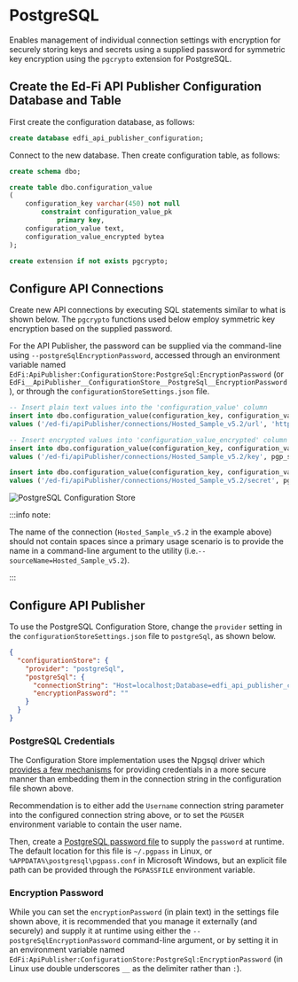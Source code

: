 # PostgreSQL

Enables management of individual connection settings with encryption for
securely storing keys and secrets using a supplied password for symmetric key
encryption using the `pgcrypto` extension for PostgreSQL.

## Create the Ed-Fi API Publisher Configuration Database and Table

First create the configuration database, as follows:

```sql
create database edfi_api_publisher_configuration;
```

Connect to the new database. Then create configuration table, as follows:

```sql
create schema dbo;

create table dbo.configuration_value
(
    configuration_key varchar(450) not null
        constraint configuration_value_pk
            primary key,
    configuration_value text,
    configuration_value_encrypted bytea
);

create extension if not exists pgcrypto;
```

## Configure API Connections

Create new API connections by executing SQL statements similar to what is shown
below. The `pgcrypto` functions used below employ symmetric key encryption based
on the supplied password.

For the API Publisher, the password can be supplied via the command-line using
`--postgreSqlEncryptionPassword`, accessed through an environment variable named
`EdFi:ApiPublisher:ConfigurationStore:PostgreSql:EncryptionPassword` (or
`EdFi__ApiPublisher__ConfigurationStore__PostgreSql__EncryptionPassword`), or
through the `configurationStoreSettings.json` file.

```sql
-- Insert plain text values into the 'configuration_value' column
insert into dbo.configuration_value(configuration_key, configuration_value)
values ('/ed-fi/apiPublisher/connections/Hosted_Sample_v5.2/url', 'https://api.ed-fi.org/v5.2/api/');

-- Insert encrypted values into 'configuration_value_encrypted' column
insert into dbo.configuration_value(configuration_key, configuration_value_encrypted)
values ('/ed-fi/apiPublisher/connections/Hosted_Sample_v5.2/key', pgp_sym_encrypt('RvcohKz9zHI4', 'my-secure-password'));

insert into dbo.configuration_value(configuration_key, configuration_value_encrypted)
values ('/ed-fi/apiPublisher/connections/Hosted_Sample_v5.2/secret', pgp_sym_encrypt('E1iEFusaNf81xzCxwHfbolkC', 'my-secure-password'));
```

![PostgreSQL Configuration
Store](../img/PostgreSql-configuration-store-example.png)

:::info note:

  The name of the connection (`Hosted_Sample_v5.2` in the example above)
  should not contain spaces since a primary usage scenario is to provide the
  name in a command-line argument to the utility (i.e.`--sourceName=Hosted_Sample_v5.2`).

:::

## Configure API Publisher

To use the PostgreSQL Configuration Store, change the `provider` setting in the
`configurationStoreSettings.json` file to `postgreSql`, as shown below.

```json
{
  "configurationStore": {
    "provider": "postgreSql",
    "postgreSql": {
      "connectionString": "Host=localhost;Database=edfi_api_publisher_configuration",
      "encryptionPassword": ""
    }
  }
}
```

### PostgreSQL Credentials

The Configuration Store implementation uses the Npgsql driver which [provides a
few mechanisms](https://www.npgsql.org/doc/connection-string-parameters.html)
for providing credentials in a more secure manner than embedding them in the
connection string in the configuration file shown above.

Recommendation is to either add the `Username` connection string parameter into
the configured connection string above, or to set the `PGUSER` environment
variable to contain the user name.

Then, create a [PostgreSQL password
file](https://www.postgresql.org/docs/current/libpq-pgpass.html) to supply the
`password` at runtime. The default location for this file is `~/.pgpass` in
Linux, or `%APPDATA%\postgresql\pgpass.conf` in Microsoft Windows, but an
explicit file path can be provided through the `PGPASSFILE` environment
variable.

### Encryption Password

While you can set the `encryptionPassword` (in plain text) in the settings file
shown above, it is recommended that you manage it externally (and securely) and
supply it at runtime using either the `--postgreSqlEncryptionPassword`
command-line argument, or by setting it in an environment variable named
`EdFi:ApiPublisher:ConfigurationStore:PostgreSql:EncryptionPassword` (in Linux
use double underscores `__` as the delimiter rather than `:`).
